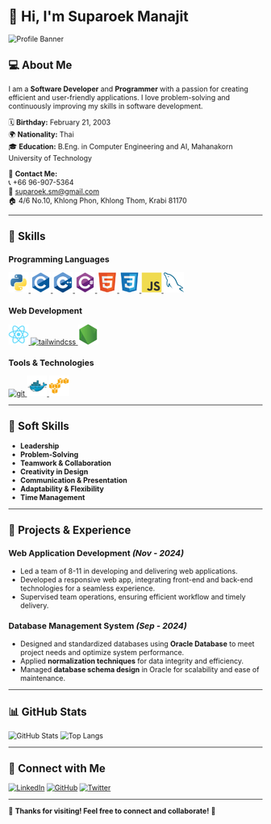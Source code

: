 # 👋 Hi, I'm **Suparoek Manajit**

![Profile Banner](https://source.unsplash.com/1600x400/?technology,coding)

## 💻 About Me
I am a **Software Developer** and **Programmer** with a passion for creating efficient and user-friendly applications. I love problem-solving and continuously improving my skills in software development.

🗓 **Birthday:** February 21, 2003  
🌍 **Nationality:** Thai  
🎓 **Education:** B.Eng. in Computer Engineering and AI, Mahanakorn University of Technology  

📧 **Contact Me:**  
📞 +66 96-907-5364  
📧 suparoek.sm@gmail.com  
🏠 4/6 No.10, Khlong Phon, Khlong Thom, Krabi 81170  

---

## 🚀 Skills

### **Programming Languages**

<p align="left">
  <a href="https://www.python.org/" target="_blank" rel="noreferrer"> <img src="https://raw.githubusercontent.com/devicons/devicon/master/icons/python/python-original.svg" alt="python" width="40" height="40"/> </a>
  <a href="https://en.wikipedia.org/wiki/C_(programming_language)" target="_blank" rel="noreferrer"> <img src="https://raw.githubusercontent.com/devicons/devicon/master/icons/c/c-original.svg" alt="c" width="40" height="40"/> </a>
  <a href="https://isocpp.org/" target="_blank" rel="noreferrer"> <img src="https://raw.githubusercontent.com/devicons/devicon/master/icons/cplusplus/cplusplus-original.svg" alt="cplusplus" width="40" height="40"/> </a>
  <a href="https://learn.microsoft.com/en-us/dotnet/csharp/" target="_blank" rel="noreferrer"> <img src="https://raw.githubusercontent.com/devicons/devicon/master/icons/csharp/csharp-original.svg" alt="csharp" width="40" height="40"/> </a>
  <a href="https://developer.mozilla.org/en-US/docs/Web/HTML" target="_blank" rel="noreferrer"> <img src="https://raw.githubusercontent.com/devicons/devicon/master/icons/html5/html5-original.svg" alt="html5" width="40" height="40"/> </a>
  <a href="https://developer.mozilla.org/en-US/docs/Web/CSS" target="_blank" rel="noreferrer"> <img src="https://raw.githubusercontent.com/devicons/devicon/master/icons/css3/css3-original.svg" alt="css3" width="40" height="40"/> </a>
  <a href="https://developer.mozilla.org/en-US/docs/Web/JavaScript" target="_blank" rel="noreferrer"> <img src="https://raw.githubusercontent.com/devicons/devicon/master/icons/javascript/javascript-original.svg" alt="javascript" width="40" height="40"/> </a>
  <a href="https://www.mysql.com/" target="_blank" rel="noreferrer"> <img src="https://raw.githubusercontent.com/devicons/devicon/master/icons/mysql/mysql-original.svg" alt="mysql" width="40" height="40"/> </a>
</p>

### **Web Development**

<p align="left">
  <a href="https://reactjs.org/" target="_blank" rel="noreferrer"> <img src="https://raw.githubusercontent.com/devicons/devicon/master/icons/react/react-original.svg" alt="react" width="40" height="40"/> </a>
  <a href="https://tailwindcss.com/" target="_blank" rel="noreferrer"> <img src="https://www.vectorlogo.zone/logos/tailwindcss/tailwindcss-icon.svg" alt="tailwindcss" width="40" height="40"/> </a>
  <a href="https://nodejs.org/" target="_blank" rel="noreferrer"> <img src="https://raw.githubusercontent.com/devicons/devicon/master/icons/nodejs/nodejs-original.svg" alt="nodejs" width="40" height="40"/> </a>
</p>

### **Tools & Technologies**

<p align="left">
  <a href="https://git-scm.com/" target="_blank" rel="noreferrer"> <img src="https://www.vectorlogo.zone/logos/git-scm/git-scm-icon.svg" alt="git" width="40" height="40"/> </a>
  <a href="https://www.docker.com/" target="_blank" rel="noreferrer"> <img src="https://raw.githubusercontent.com/devicons/devicon/master/icons/docker/docker-original.svg" alt="docker" width="40" height="40"/> </a>
  <a href="https://aws.amazon.com/" target="_blank" rel="noreferrer"> <img src="https://raw.githubusercontent.com/devicons/devicon/master/icons/amazonwebservices/amazonwebservices-original.svg" alt="aws" width="40" height="40"/> </a>
</p>

---

## 🌟 Soft Skills

- **Leadership**  
- **Problem-Solving**  
- **Teamwork & Collaboration**  
- **Creativity in Design**  
- **Communication & Presentation**  
- **Adaptability & Flexibility**  
- **Time Management**  

---

## 📂 Projects & Experience

### **Web Application Development** *(Nov - 2024)*
- Led a team of 8-11 in developing and delivering web applications.
- Developed a responsive web app, integrating front-end and back-end technologies for a seamless experience.
- Supervised team operations, ensuring efficient workflow and timely delivery.

### **Database Management System** *(Sep - 2024)*
- Designed and standardized databases using **Oracle Database** to meet project needs and optimize system performance.
- Applied **normalization techniques** for data integrity and efficiency.
- Managed **database schema design** in Oracle for scalability and ease of maintenance.

---

## 📊 GitHub Stats

![GitHub Stats](https://github-readme-stats.vercel.app/api?username=suparoek&show_icons=true&theme=radical)
![Top Langs](https://github-readme-stats.vercel.app/api/top-langs/?username=suparoek&layout=compact&theme=radical)

---

## 🤝 Connect with Me

[![LinkedIn](https://img.shields.io/badge/LinkedIn-0077B5?style=for-the-badge&logo=linkedin&logoColor=white)](https://www.linkedin.com/in/suparoek)
[![GitHub](https://img.shields.io/badge/GitHub-181717?style=for-the-badge&logo=github&logoColor=white)](https://github.com/suparoek)
[![Twitter](https://img.shields.io/badge/Twitter-1DA1F2?style=for-the-badge&logo=twitter&logoColor=white)](https://twitter.com/suparoek)

---

🌟 **Thanks for visiting! Feel free to connect and collaborate!** 🚀
